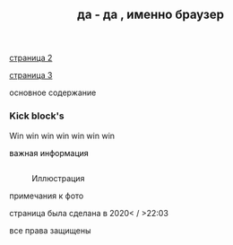 <!doctype html>
<html>
 <head>
  <meta http-equiv="Content-Type content="text/html;charset=utf-8">
  <title> вам необходим браузер </title>
 </head>
 <body>
  <header>
   <h2> да - да , именно браузер </h2> 
  </header>
  <nav>
   <p><a href="page2.html"> страница 2 </a></p>
   <p><a href="page3.html"> страница 3 </a></p>
  </nav>
  <section>
  <p> основное содержание </p>
  <article>
   <h3> Kick block's </h3>
   <p> Win win win win win win win </p>
  <mark>
   <p> важная информация </p>
  </mark>
  <figure>
   <p> <img src-"picture.jpg"> </p>
   <figcaption> Иллюстрация </figcaption>
  </figure>
  <aside>
   <p> примечания к фото </p>
  </aside>
 <article>
 </section>
 <footer>
  <p> страница была сделана в <time datetime="2014-01-01 00:00">2020< / >22:03</p>
  <p> все права защищены </p>
 </footer>
 </body>
</html>
